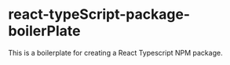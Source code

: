 # react-typeScript-package-boilerPlate
This is a boilerplate for creating a React Typescript NPM package.
